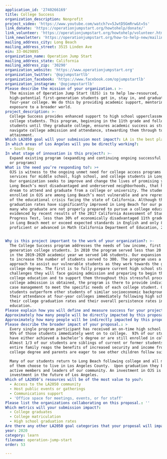 ```yaml
---
application_id: '2740266169'
title: College Success
organization_description: Nonprofit
project_video: 'https://www.youtube.com/watch?v=5JwtD5GmRrw&t=5s'
link_donate: 'https://operationjumpstart.org/howtohelp/donate/'
link_volunteer: 'https://operationjumpstart.org/howtohelp/volunteer.html'
link_newsletter: 'https://operationjumpstart.org/how-to-help-new/mailinglist.html'
mailing_address_city: Long Beach
mailing_address_street: 3515 Linden Ave
ein: 33-0629895
organization_name: Operation Jump Start
mailing_address_state: California
mailing_address_zip: '30290'
organization_website: 'https://www.operationjumpstart.org'
organization_twitter: '@opjumpstartlb'
organization_facebook: 'https://www.facebook.com/opjumpstartlb'
organization_instagram: '@opjumpstartlb'
Please describe the mission of your organization.: >-
  The mission of Operation Jump Start (OJS) is to help low-resourced,
  high-potential first-generation students get in, stay in, and graduate from a
  four-year college. We do this by providing academic support, mentoring, and
  exposure to a broader world. 
project_description: >-
  College Success provides enhanced support to high school upperclassmen and
  college students. This program, beginning in the 11th grade and following
  students until they graduate college, ensures academic success as students
  navigate college admission and attendance, stewarding them through to degree
  attainment.   
Which LA2050 goal will your submission most impact?: LA is the best place to LEARN
In which areas of Los Angeles will you be directly working?:
  - South Bay
In what stage of innovation is this project?: >-
  Expand existing program (expanding and continuing ongoing successful projects
  or programs)
What is the need you’re responding to?: >+
  OJS is witness to the ongoing unmet need for college access programs and
  services for middle school, high school, and college students in Long Beach.
  Our organization seeks to improve and change the lives of promising youth from
  Long Beach’s most disadvantaged and underserved neighborhoods, that have a
  dream to attend and graduate from a college or university. The students
  enrolled in OJS are among Long Beach’s most vulnerable and are representative
  of the educational crisis facing the state of California. Although the
  graduation rates have significantly improved in Long Beach for our population,
  many who graduate are not properly prepared to pursue a college education. As
  evidenced by recent results of the 2017 California Assessment of Student
  Progress Test, less than 30% of economically disadvantaged 11th grade students
  in Long Beach meet or exceed expected standards in English and only 8% score
  proficient or advanced in Math (California Department of Education, 2018).  


Why is this project important to the work of your organization?: >-
  The College Success program addresses the needs of low income, first
  generation college students. In 2010 the program served less than 20 students,
  in the 2019-2020 academic year we served 146 students. Our expansion goal is
  to increase the number of students served to 300. The program uses a two-fold
  approach to assist our vulnerable students as they work towards the goal of a
  college degree. The first is to fully prepare current high school students for
  challenges they will face gaining admission and preparing to begin their
  college education and to support them throughout this stressful process. Once
  college admission is obtained, the program is there to provide individualized
  case management to meet the specific needs of each college student. Our
  students outperform other students of similar socioeconomic backgrounds in
  their attendance at four-year colleges immediately following high school,
  their college graduation rates and their overall persistence rates in higher
  education.
Please explain how you will define and measure success for your project.: "By creating a chance at a college education, OJS offers a path out of poverty for first- generation students of Long Beach so that they may not only succeed academically, but also in life.  Our ultimate marker for success is degree attainment.  The comprehensive interventions of OJS have proven successful over time, our students 6-year bachelor’s degree attainment rate is 75%, which is 25% higher than the national average as reported by the Pell Foundation.  \n\nThe specific program goals for the 2020-2021 academic year are as follows:\n\n• 100% of OJS high school students will complete all grade level courses needed for admission into colleges and universities in California (called a-g requirements).\n\n• Students completing the SAT preparatory course will show an average increase of a minimum of 75 points.\n\n• 95% of OJS high school graduates will begin post-secondary education in the fall semester immediately following high school graduation.\n\n• 90% of high school graduates will begin their education at a 4-year college or university. \L\n\n• 85% of the College Success participants will obtain a bachelor’s degree within 6 years of beginning their college education. \L\n\n• 90% of College Success participants will successfully complete their first year and return to college for a second year."
Approximately how many people will be directly impacted by this proposal?: '220'
Approximately how many people will be indirectly impacted by this proposal?: '650'
Please describe the broader impact of your proposal.: >
  Every single program participant has received an on-time high school diploma,
  95% of those students immediately went on to college.  93% of our students
  have either achieved a bachelor’s degree or are still enrolled in college.
  Almost 1/3 of our students are siblings of current or former students, as the
  entire family reaps the benefits of increased security and income from a
  college degree and parents are eager to see other children follow suit.

  Many of our students return to Long Beach following college and all most all
  of them choose to live in Los Angeles County.  Upon graduation they become
  active members and leaders of our community. An investment in OJS is an
  investment in the future of Los Angeles.
Which of LA2050’s resources will be of the most value to you?:
  - Access to the LA2050 community
  - Host public events or gatherings
  - Communications support
  - 'Office space for meetings, events, or for staff'
Please list the organizations collaborating on this proposal.: ''
Which metrics will your submission impact?:
  - College graduates
  - College matriculation
  - High school graduation rates
Are there any other LA2050 goal categories that your proposal will impact?: []
year: 2020
category: learn
filename: operation-jump-start
order: 53

---
```

